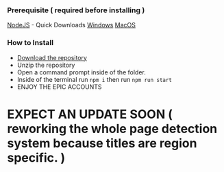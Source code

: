 ### Prerequisite ( required before installing )
[NodeJS](https://nodejs.org/en/download) - Quick Downloads [Windows](https://nodejs.org/dist/v20.11.1/node-v20.11.1-x64.msi) [MacOS](https://nodejs.org/dist/v20.11.1/node-v20.11.1.pkg)

### How to Install
* [Download the repository](https://github.com/TrippleAWap/Account-Generator/archive/refs/heads/main.zip)
* Unzip the repository
* Open a command prompt inside of the folder.
* Inside of the terminal run `npm i` then run `npm run start`
* ENJOY THE EPIC ACCOUNTS

# EXPECT AN UPDATE SOON ( reworking the whole page detection system because titles are region specific. )
